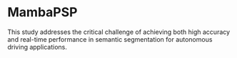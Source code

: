 # MambaPSP
This study addresses the critical challenge of achieving both high accuracy and real-time performance in semantic segmentation for autonomous driving applications. 
